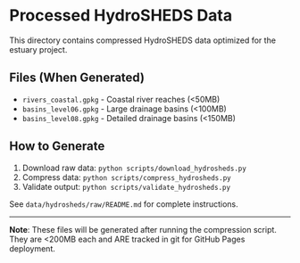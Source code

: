 # Processed HydroSHEDS Data

This directory contains compressed HydroSHEDS data optimized for the estuary project.

## Files (When Generated)

- `rivers_coastal.gpkg` - Coastal river reaches (<50MB)
- `basins_level06.gpkg` - Large drainage basins (<100MB)
- `basins_level08.gpkg` - Detailed drainage basins (<150MB)

## How to Generate

1. Download raw data: `python scripts/download_hydrosheds.py`
2. Compress data: `python scripts/compress_hydrosheds.py`
3. Validate output: `python scripts/validate_hydrosheds.py`

See `data/hydrosheds/raw/README.md` for complete instructions.

---

**Note**: These files will be generated after running the compression script.
They are <200MB each and ARE tracked in git for GitHub Pages deployment.

